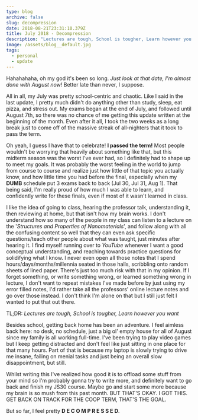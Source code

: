 ```yaml
---
type: blog
archive: false
slug: decompression
date: 2018-08-21T23:31:10.379Z
title: July 2018 - Decompression
description: "Lectures are tough, School is tougher, Learn however you want."
image: /assets/blog__default.jpg
tags:
  - personal
  - update
---
```


Hahahahaha, oh my god it's been so long. _Just look at that date, I'm almost done with August now!_ Better late than never, I suppose.

All in all, my July was pretty school-centric and chaotic. Like I said in the last update, I pretty much didn't do anything other than study, sleep, eat pizza, and stress out. My exams began at the end of July, and followed until August 7th, so there was no chance of me getting this update written at the beginning of the month. Even after it all, I took the two weeks as a long break just to come off of the massive streak of all-nighters that it took to pass the term.

Oh yeah, I guess I have that to celebrate! **I passed the term!**
Most people wouldn't be worrying that heavily about something like that, but this midterm season was the worst I've ever had, so I definitely had to shape up to meet my goals. It was probably the worst feeling in the world to jump from course to course and realize just how little of that topic you actually know, and how little time you had before the final, especially when my **DUMB** schedule put 3 exams back to back (Jul 30, Jul 31, Aug 1). That being said, I'm really proud of how much I was able to learn, and confidently write for these finals, even if most of it wasn't learned in class.

I like the idea of going to class, hearing the professor talk, understanding it, then reviewing at home, but that isn't how my brain works. I don't understand how so many of the people in my class can listen to a lecture on the '_Structures and Properties of Nanomaterials_', and follow along with all the confusing content so well that they can even ask specific questions/teach other people about what was taught, just minutes after hearing it. I find myself running over to _YouTube_ whenever I want a good conceptual understanding, and reaching towards practice questions for solidifying what I know. I never even open all those notes that I spend hours/days/months/millennia seated in those halls, scribbling onto random sheets of lined paper. There's just too much risk with that in my opinion. If I forget something, or write something wrong, or learned something wrong in lecture, I don't want to repeat mistakes I've made before by just using my error filled notes, I'd rather take all the professors' online lecture notes and go over those instead. I don't think I'm alone on that but I still just felt I wanted to put that out there.

TL;DR: _Lectures are tough, School is tougher, Learn however you want_

Besides school, getting back home has been an adventure. I feel aimless back here: no desk, no schedule, just a big ol' empty house for all of August since my family is all working full-time. I've been trying to play video games but I keep getting distracted and don't feel like just sitting in one place for that many hours. Part of that is because my laptop is slowly trying to drive me insane, failing on menial tasks and just being an overall slow disappointment, but still.

Whilst writing this I've realized how good it is to offload some stuff from your mind so I'm probably gonna try to write more, and definitely want to go back and finish my JS30 course. Maybe go and start some more because my brain is so mush from this past month. BUT THAT'S OKAY. I GOT THIS. GET BACK ON TRACK FOR THE COOP TERM, THAT'S THE GOAL.

But so far, I feel pretty **D E C O M P R E S S E D**.
